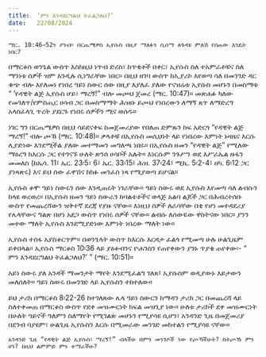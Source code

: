 ```yaml
---
title:  ‘ምን እንዳደርግልህ ትፈልጋለህ?’
date:   22/08/2024
---
```


`ማር. 10:46–52ን ያንብ። በርጤሜዎስ ኢየሱስ በዚያ ማለፉን ሲሰማ ለጉዳዩ ምለሽ የሰጠው እንዴት ነበር?`

በማርቆስ ወንጌል ውስጥ እስከዚህ ነጥብ ድረስ፣ ከጥቂቶች በቀር፣ ኢየሱስ ስለ ተአምራቶቹና ስለ ማንነቱ ሰዎች ዝም እንዲሉ ሲነግራቸው ነበር። በዚህ ዘገባ ውስጥ ከኢያሪኮ እየወጣ ሳለ በመንገድ ዳር ቁጭ ብሎ እየለመነ የነበረ ዓይነ ስውር ሰው በዚያ እያለፈ ያለው የናዝሬቱ ኢየሱስ መሆኑን በመስማቱ “ ‘የዳዊት ልጅ ኢየሱስ ሆይ፣ ማረኝ!” ብሎ መጮህ ጀመረ (ማር. 10:47)። መጽሐፉ ካለው የመገለጥ/የምስጢር ሀሳብ ጋር በመስማማት ሕዝቡ ይጮህ የነበረውን ለማኝ ጸጥ ለማድረግ አላስፈላጊ ጥረት ያደርጉ የነበሩ ሰዎችን ሚና ወሰዱ።

ነገር ግን በርጤሜዎስ በዚህ ሳይደናቀፍ ከመጀመሪያው የበለጠ ድምጹን ከፍ አድርጎ “የዳዊት ልጅ ማረኝ!” ብሎ ጮኸ (ማር. 10:48)። ቃላቶቹ በኢየሱስ መሲህነት ላይ የነበረው እምነት ኑዛዜና እርሱ ሊያድነው እንደሚችል ያለው መተማመን መግለጫ ነበሩ። በኢየሱስ ዘመን “የዳዊት ልጅ” የሚለው ማዕረግ ከእርሱ ጋር የተገናኙ ሁለት ጽንሰ ሀሳቦች አሉት። እነርሱም ንጉሥን ወደ እሥራኤል ዙፋን መመለስ (ከኤሳ. 11፤ ኤር. 23፡5፣ 6፤ ኤር. 33፡15፤ ሕዝ. 37፡24፤ ሚኪ. 5፡2-4፤ ዘካ. 6፡12 ጋር ያነጻጽሩ) እና ይህ ሰው ፈዋሽና ከክፉ መንፈስ ነጻ የሚያወጣ ይሆናል።

ኢየሱስ ቆሞ ዓይነ ስውሩን ሰው እንዲጠሩት ነገራቸው። ዓይነ ስውሩ ወደ ኢየሱስ እየመጣ ሳለ ልብሱን ከላዩ ወረወረ። በኢየሱስ ዘመን ዓይነ ስውራን ከባልቴቶችና ወላጅ አልባ ልጆች ጋር በሕብረተሰቡ ውስጥ የመጨረሻውን ዝቅተኛ ደረጃ የያዙ ናቸው። እነዚህ ሰዎች ለራሳቸው በቂ የሆነ መተዳደሪያ የሌላቸውና ግልጽ በሆነ አደጋ ውስጥ የነበሩ ሰዎች ናቸው። ልብሱ ለሰውዬው ዋስትናው ነበር። ያንን መተው ማለት ኢየሱስ እንደሚያድነው እምነት ነበረው ማለት ነው።

ኢየሱስ ተስፋ አያስቆርጥም። በወንጌላት ውስጥ ከእርሱ እርዳታ ፈልጎ የሚመጣ ሁሉ ሁልጊዜም ይቀበላል። ኢየሱስ ማርቆስ 10፡36 ላይ ያዕቆብንና ዮሐንስን የጠየቀውን ያንኑ ጥያቄ ጠየቀው፡- “ ምን እንዳደርግልህ ትፈልጋለህ?’ ” (ማር. 10:51)።

አይነ ስውሩ ያለ አንዳች ማመንታት ማየት እንደሚፈልግ ገለጸ፤ ኢየሱስም ወዲያውኑ እይታውን መለሰለት። ዓይነ ስውሩ በመንገድ ላይ ኢየሱስን ተከተለው።

ይህ ታሪክ በማርቆስ 8፡22-26 ከተገለጸው ሌላ ዓይነ ስውርን ከማዳን ታሪክ ጋር በመጨረሻ ላይ ስለተቀመጠ በማርቆስ ውስጥ የደቀ መዝሙርነት ክፍል መዝጊያ ነው። ሁለቱ ታሪኮች ደቀ መዝሙርነት በሁለት ዓይኖች ዓለምን ስለማየት የሚገልጽ መሆኑን የሚያሳዩ ሲሆን፣ አንዳንድ ጊዜ በመጀመሪያ በደንብ ባያዩም፣ ሁልጊዜ ኢየሱስን እርሱ በሚመራው መንገድ መከተልን የሚያሳዩ ናቸው።

`አንዳንድ ጊዜ “የዳዊት ልጅ ኢየሱስ፣ ማረኝ!” ብላችሁ በምን መንገዶች ነው የጮኻችሁት? ስትጮኹ ምን ሆነ? ከዚህ ልምምድ ምን ተማራችሁ?`
